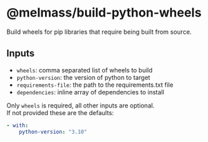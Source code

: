 # @melmass/build-python-wheels

Build wheels for pip libraries that require being built from source.

## Inputs

- `wheels`: comma separated list of wheels to build
- `python-version`: the version of python to target
- `requirements-file`: the path to the requirements.txt file
- `dependencies`: inline array of dependencies to install

Only `wheels` is required, all other inputs are optional.  
If not provided these are the defaults:

```yaml
- with:
    python-version: "3.10"
```
